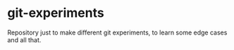 # git-experiments
Repository just to make different git experiments, to learn some edge cases and all that.
